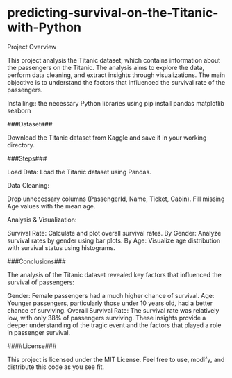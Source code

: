 # predicting-survival-on-the-Titanic-with-Python
Project Overview




This project analysis the Titanic dataset, which contains information about the passengers on the Titanic. The analysis aims to explore the data, perform data cleaning, and extract insights through visualizations. The main objective is to understand the factors that influenced the survival rate of the passengers.


Installing:: the necessary Python libraries using 
pip install pandas matplotlib seaborn



###Dataset###


Download the Titanic dataset from Kaggle and save it in your working directory.


###Steps###



Load Data: Load the Titanic dataset using Pandas.

Data Cleaning:

Drop unnecessary columns (PassengerId, Name, Ticket, Cabin).
Fill missing Age values with the mean age.

Analysis & Visualization:

Survival Rate: Calculate and plot overall survival rates.
By Gender: Analyze survival rates by gender using bar plots.
By Age: Visualize age distribution with survival status using histograms.




###Conclusions###



The analysis of the Titanic dataset revealed key factors that influenced the survival of passengers:

Gender: Female passengers had a much higher chance of survival.
Age: Younger passengers, particularly those under 10 years old, had a better chance of surviving.
Overall Survival Rate: The survival rate was relatively low, with only 38% of passengers surviving.
These insights provide a deeper understanding of the tragic event and the factors that played a role in passenger survival.

####License###




This project is licensed under the MIT License. Feel free to use, modify, and distribute this code as you see fit.
